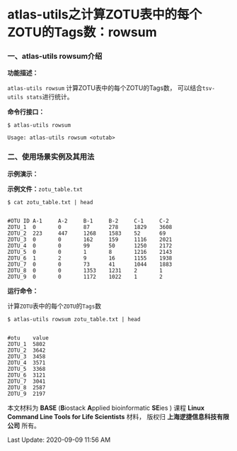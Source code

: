 # atlas-utils之计算ZOTU表中的每个ZOTU的Tags数：rowsum

### 一、atlas-utils rowsum介绍

**功能描述：**

`atlas-utils rowsum` 计算ZOTU表中的每个ZOTU的Tags数， 可以结合`tsv-utils stats`进行统计。

**命令行接口：**

    $ atlas-utils rowsum
    
    Usage: atlas-utils rowsum <otutab>

### 二、使用场景实例及其用法

**示例演示：**

**示例文件：**`zotu_table.txt`


    $ cat zotu_table.txt | head


    #OTU ID A-1     A-2     B-1     B-2     C-1     C-2
    ZOTU_1  0       0       87      278     1829    3608
    ZOTU_2  223     447     1268    1583    52      69
    ZOTU_3  0       0       162     159     1116    2021
    ZOTU_4  0       0       99      50      1250    2172
    ZOTU_5  0       0       1       8       1216    2143
    ZOTU_6  1       2       9       16      1155    1938
    ZOTU_7  0       0       73      41      1044    1883
    ZOTU_8  0       0       1353    1231    2       1
    ZOTU_9  0       0       1172    1022    1       2


**运行命令：**

计算`ZOTU`表中的每个`ZOTU`的`Tags`数


    $ atlas-utils rowsum zotu_table.txt | head


    #otu    value
    ZOTU_1  5802
    ZOTU_2  3642
    ZOTU_3  3458
    ZOTU_4  3571
    ZOTU_5  3368
    ZOTU_6  3121
    ZOTU_7  3041
    ZOTU_8  2587
    ZOTU_9  2197

本文材料为 **BASE** (**B**iostack **A**pplied bioinformatic **SE**ies ) 课程 **Linux Command Line Tools for Life Scientists** 材料， 版权归 **上海逻捷信息科技有限公司** 所有。



Last Update: 2020-09-09 11:56 AM